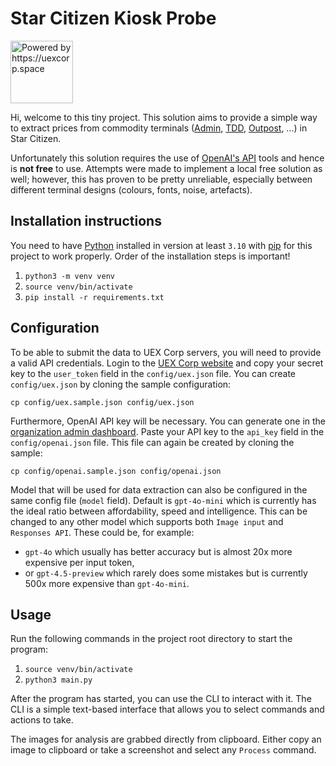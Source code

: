 # Star Citizen Kiosk Probe

<img src="https://uexcorp.space/img/api/uex-api-badge-powered.png" alt="Powered by https://uexcorp.space" width="100" title="Power by UEX Corp">

Hi, welcome to this tiny project.
This solution aims to provide a simple way to extract prices from commodity terminals ([Admin](https://uexcorp.space/terminals/info/name/admin-everus-harbor/), [TDD](https://uexcorp.space/terminals/info/name/tdd-trade-and-development-division-area-18/), [Outpost](https://uexcorp.space/terminals/info/name/hickes-research-outpost/), ...) in Star Citizen.

Unfortunately this solution requires the use of [OpenAI's API](https://platform.openai.com/) tools and hence is **not free** to use.
Attempts were made to implement a local free solution as well; however, this has proven to be pretty unreliable, especially between different terminal designs (colours, fonts, noise, artefacts).

## Installation instructions

You need to have [Python](https://www.python.org/downloads/) installed in version at least `3.10` with [pip](https://packaging.python.org/en/latest/tutorials/installing-packages/#ensure-you-can-run-pip-from-the-command-line) for this project to work properly.
Order of the installation steps is important!

1. `python3 -m venv venv`
2. `source venv/bin/activate`
3. `pip install -r requirements.txt`

## Configuration
To be able to submit the data to UEX Corp servers, you will need to provide a valid API credentials.
Login to the [UEX Corp website](https://uexcorp.space/account) and copy your secret key to the `user_token` field in the `config/uex.json` file.
You can create `config/uex.json` by cloning the sample configuration:

```shell
cp config/uex.sample.json config/uex.json
```

Furthermore, OpenAI API key will be necessary.
You can generate one in the [organization admin dashboard](https://platform.openai.com/settings/organization/api-keys).
Paste your API key to the `api_key` field in the `config/openai.json` file.
This file can again be created by cloning the sample:

```shell
cp config/openai.sample.json config/openai.json
```

Model that will be used for data extraction can also be configured in the same config file (`model` field).
Default is `gpt-4o-mini` which is currently has the ideal ratio between affordability, speed and intelligence.
This can be changed to any other model which supports both `Image input` and `Responses API`.
These could be, for example:
- `gpt-4o` which usually has better accuracy but is almost 20x more expensive per input token,
- or `gpt-4.5-preview` which rarely does some mistakes but is currently 500x more expensive than `gpt-4o-mini`.

## Usage
Run the following commands in the project root directory to start the program:
1. `source venv/bin/activate`
2. `python3 main.py`

After the program has started, you can use the CLI to interact with it.
The CLI is a simple text-based interface that allows you to select commands and actions to take.

The images for analysis are grabbed directly from clipboard.
Either copy an image to clipboard or take a screenshot and select any `Process` command.
